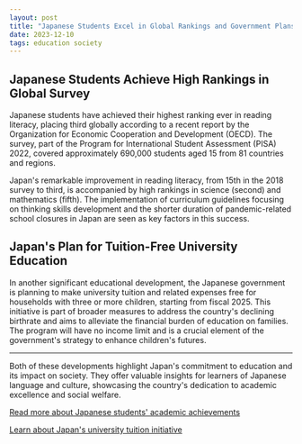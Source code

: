 ```yaml
---
layout: post
title: "Japanese Students Excel in Global Rankings and Government Plans Tuition-Free University for Large Families"
date: 2023-12-10
tags: education society
---
```


## Japanese Students Achieve High Rankings in Global Survey

Japanese students have achieved their highest ranking ever in reading literacy, placing third globally according to a recent report by the Organization for Economic Cooperation and Development (OECD). The survey, part of the Program for International Student Assessment (PISA) 2022, covered approximately 690,000 students aged 15 from 81 countries and regions.

Japan's remarkable improvement in reading literacy, from 15th in the 2018 survey to third, is accompanied by high rankings in science (second) and mathematics (fifth). The implementation of curriculum guidelines focusing on thinking skills development and the shorter duration of pandemic-related school closures in Japan are seen as key factors in this success.

## Japan's Plan for Tuition-Free University Education

In another significant educational development, the Japanese government is planning to make university tuition and related expenses free for households with three or more children, starting from fiscal 2025. This initiative is part of broader measures to address the country's declining birthrate and aims to alleviate the financial burden of education on families. The program will have no income limit and is a crucial element of the government's strategy to enhance children's futures.

---

Both of these developments highlight Japan's commitment to education and its impact on society. They offer valuable insights for learners of Japanese language and culture, showcasing the country's dedication to academic excellence and social welfare.

[Read more about Japanese students' academic achievements](https://japannews.yomiuri.co.jp/society/general-news/20231205-52389/)

[Learn about Japan's university tuition initiative](https://www.japantimes.co.jp/news/2023/12/07/japan/society/tuition-free-large-families/)
